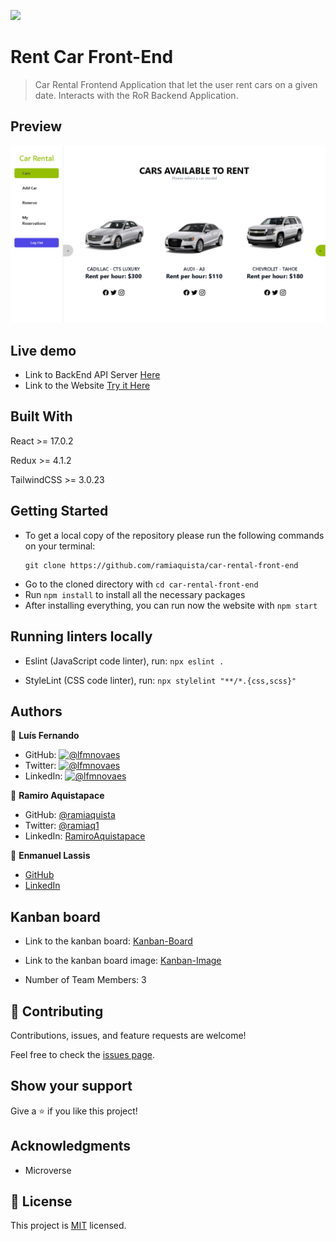 ![](https://img.shields.io/badge/Microverse-blueviolet)

# Rent Car Front-End

> Car Rental Frontend Application that let the user rent cars on a given date. Interacts with the RoR Backend Application.

## Preview
![Preview of Car Rental App](./preview.png)

## Live demo

- Link to BackEnd API Server [Here](https://final-capstone-project-lfmn.herokuapp.com/api/cars)
- Link to the Website [Try it Here](https://car-rental-frontend-lfmn.netlify.app/)

## Built With

React >= 17.0.2

Redux >= 4.1.2

TailwindCSS >= 3.0.23

## Getting Started

- To get a local copy of the repository please run the following commands on your terminal:
   ```
   git clone https://github.com/ramiaquista/car-rental-front-end
   ```
- Go to the cloned directory with `cd car-rental-front-end`
- Run `npm install` to install all the necessary packages
- After installing everything, you can run now the website with `npm start`

## Running linters locally
   
- Eslint (JavaScript code linter), run: `npx eslint .`

- StyleLint (CSS code linter), run: `npx stylelint "**/*.{css,scss}"`

## Authors

👤 **Luís Fernando**

- GitHub: [![@lfmnovaes](https://img.shields.io/github/followers/lfmnovaes?color=lightgray&style=plastic&labelColor=blue)](https://github.com/lfmnovaes)
- Twitter: [![@lfmnovaes](https://img.shields.io/twitter/follow/lfmnovaes?style=plastic&labelColor=blue)](https://www.twitter.com/lfmnovaes/)
- LinkedIn: [![@lfmnovaes](https://img.shields.io/badge/LinkedIn-blue?style=plastic&logo=linkedin)](https://www.linkedin.com/in/lfmnovaes/)

👤 **Ramiro Aquistapace**

- GitHub: [@ramiaquista](https://github.com/ramiaquista)
- Twitter: [@ramiaq1](https://twitter.com/ramiaq1)
- LinkedIn: [RamiroAquistapace](https://www.linkedin.com/in/ramiro-aquistapace-32b61b204/)

👤 **Enmanuel Lassis**

- [GitHub](https://github.com/elassis)
- [LinkedIn](https://linkedin.com/in/enmanuel-lassis-peña)

## Kanban board

- Link to the kanban board: [Kanban-Board](https://github.com/lfmnovaes/car-rental-back-end/projects/1)

- Link to the kanban board image: [Kanban-Image](https://user-images.githubusercontent.com/61469201/154359272-8ebc368b-dcb9-403c-93df-e5a7b50b8ba7.png)

- Number of Team Members: 3

## 🤝 Contributing

Contributions, issues, and feature requests are welcome!

Feel free to check the [issues page](../../issues/).

## Show your support

Give a ⭐️ if you like this project!

## Acknowledgments

- Microverse

## 📝 License

This project is [MIT](./LICENSE) licensed.
